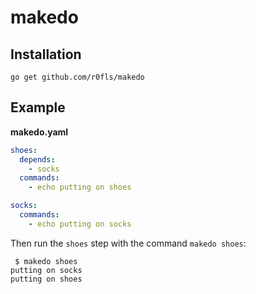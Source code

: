 # makedo

## Installation

```
go get github.com/r0fls/makedo
```

## Example


**makedo.yaml**
```yaml
shoes:
  depends:
    - socks
  commands:
    - echo putting on shoes

socks:
  commands:
    - echo putting on socks
```

Then run the `shoes` step with the command `makedo shoes`:

```shell
 $ makedo shoes
putting on socks
putting on shoes
```
